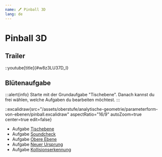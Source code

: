 ```yaml
---
name: 🖊 Pinball 3D
lang: de
---
```


# Pinball 3D

## Trailer

::youtube[title]{#w8z3LU37D_I}


## Blütenaufgabe

:::alert{info}
Starte mit der Grundaufgabe "Tischebene". Danach kannst du frei wählen, welche Aufgaben du bearbeiten möchtest.
:::

::excalidraw{src="/assets/oberstufe/analytische-geometrie/parameterform-von-ebenen/pinball.excalidraw" aspectRatio="16/9" autoZoom=true center=true edit=false}

- Aufgabe [Tischebene](/oberstufe/analytische-geometrie/parameterform-von-ebenen/pinball3d-a)
- Aufgabe [Soundcheck](/oberstufe/analytische-geometrie/parameterform-von-ebenen/pinball3d-b)
- Aufgabe [Obere Ebene](/oberstufe/analytische-geometrie/parameterform-von-ebenen/pinball3d-c)
- Aufgabe [Neuer Ursprung](/oberstufe/analytische-geometrie/parameterform-von-ebenen/pinball3d-d)
- Aufgabe [Kollisionserkennung](/oberstufe/analytische-geometrie/parameterform-von-ebenen/pinball3d-e)